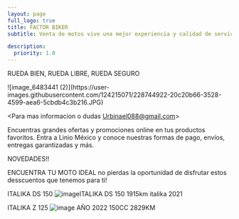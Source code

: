 ```yaml
---
layout: page
full_logo: true
title: FACTOR BIKER
subtitle: Venta de motos vive una mejor experiencia y calidad de servicios 

description:
  priority: 1.0
---
```

<p class="describe-text">RUEDA BIEN, RUEDA LIBRE, RUEDA SEGURO</p>
![image_6483441 (2)](https://user-images.githubusercontent.com/124215071/228744922-20c20b66-3528-4599-aea6-5cbdb4c3b216.JPG)




<Para mas informacion o dudas Urbinael088@gmail.com>


Encuentras grandes ofertas y promociones online en tus productos favoritos. Entra a Linio México y conoce nuestras formas de pago, envíos, entregas garantizadas y más.



NOVEDADES!!

ENCUENTRA TU MOTO IDEAL   no pierdas la oportunidad de disfrutar estos desscuentos que tenemos para ti!

ITALIKA DS 150
![image](https://user-images.githubusercontent.com/124215071/228740770-9f6b95f4-b620-480f-80bb-d27234b04970.png)ITALIKA DS 150 1915km  italika 2021


ITALIKA Z 125
![image](https://user-images.githubusercontent.com/124215071/228741305-e61bd5a9-9000-4af6-a24a-4bb4b96b2127.png)
AÑO 2022                       150CC                                2829KM
<br>
<br>
<br>
<br>
<br>
<br>
